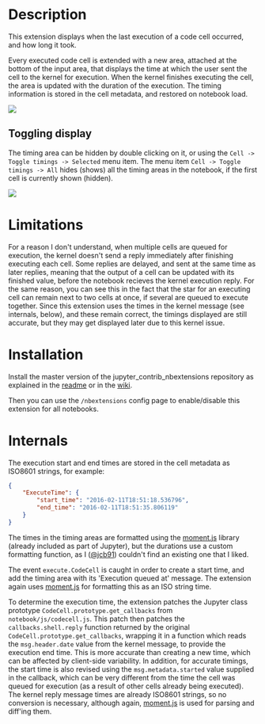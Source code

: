 Description
===========

This extension displays when the last execution of a code cell occurred, and
how long it took.

Every executed code cell is extended with a new area, attached at the bottom of
the input area, that displays the time at which the user sent the cell to the
kernel for execution.
When the kernel finishes executing the cell, the area is updated with the
duration of the execution.
The timing information is stored in the cell metadata, and restored on notebook
load.

![](execution-timings-box.png)


Toggling display
----------------

The timing area can be hidden by double clicking on it, or using the
`Cell -> Toggle timings -> Selected`
menu item.
The menu item
`Cell -> Toggle timings -> All`
hides (shows) all the timing areas in the notebook, if the first cell is
currently shown (hidden).

![](execution-timings-menu.png)


Limitations
===========
For a reason I don't understand, when multiple cells are queued for execution,
the kernel doesn't send a reply immediately after finishing executing each
cell.
Some replies are delayed, and sent at the same time as later replies, meaning
that the output of a cell can be updated with its finished value, before the
notebook recieves the kernel execution reply.
For the same reason, you can see this in the fact that the star for an
executing cell can remain next to two cells at once, if several are queued to
execute together.
Since this extension uses the times in the kernel message (see internals,
below), and these remain correct, the timings displayed are still accurate,
but they may get displayed later due to this kernel issue.


Installation
============

Install the master version of the jupyter_contrib_nbextensions repository as
explained in the
[readme](https://github.com/ipython-contrib/jupyter_contrib_nbextensions#installation)
or in the
[wiki](https://github.com/ipython-contrib/jupyter_contrib_nbextensions/wiki/).

Then you can use the `/nbextensions` config page to enable/disable this
extension for all notebooks.

Internals
=========

The execution start and end times are stored in the cell metadata as ISO8601
strings, for example:

```json
{
	"ExecuteTime": {
    	"start_time": "2016-02-11T18:51:18.536796",
    	"end_time": "2016-02-11T18:51:35.806119"
	}
}
```

The times in the timing areas are formatted using the
[moment.js](http://momentjs.com/) library (already included as part of
Jupyter), but the durations use a custom formatting function, as
I ([@jcb91](https://github.com/jcb91))
couldn't find an existing one that I liked.

The event `execute.CodeCell` is caught in order to create a start time, and add
the timing area with its 'Execution queued at' message.
The extension again uses [moment.js](http://momentjs.com/) for formatting this
as an ISO string time.

To determine the execution time, the extension patches the Jupyter class
prototype `CodeCell.prototype.get_callbacks` from `notebook/js/codecell.js`.
This patch then patches the `callbacks.shell.reply` function returned by the
original `CodeCell.prototype.get_callbacks`, wrapping it in a function which
reads the `msg.header.date` value from the kernel message, to provide the
execution end time.
This is more accurate than creating a new time, which can be affected by
client-side variability.
In addition, for accurate timings, the start time is also revised using
the `msg.metadata.started` value supplied in the callback, which can be very
different from the time the cell was queued for execution (as a result of
other cells already being executed).
The kernel reply message times are already ISO8601 strings, so no conversion is
necessary, although again, [moment.js](http://momentjs.com/) is used for
parsing and diff'ing them.
